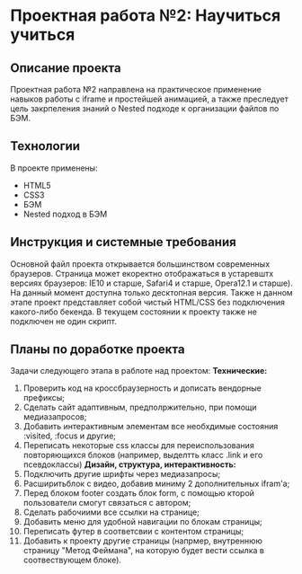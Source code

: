# Проектная работа №2: Научиться учиться #

## Описание проекта ##
Проектная работа №2 направлена на практическое применение навыков работы с iframe и простейшей анимацией, а также преследует цель закрпеления знаний о Nested подходе к организации файлов по БЭМ.

## Технологии ##
В проекте применены:
* HTML5
* CSS3
* БЭМ
* Nested подход в БЭМ

## Инструкция и системные требования ##
Основной файл проекта открывается большинством современных браузеров. Страница может екоректно отображаться в устаревштх версиях браузеров: IE10 и старше, Safari4 и старше, Opera12.1 и старше).
На данный момент доступна только десктопная версия. Также н данном этапе проект представляет собой чистый HTML/CSS без подключения какого-либо бекенда. В текущем состоянии к проекту также не подключен не один скрипт.

## Планы по доработке проекта ##
Задачи следующего этапа в раблоте над проектом:
__Технические:__
1. Проверить код на кроссбраузерность и дописать вендорные префиксы;
2. Сделать сайт адаптивным, предполржительно, при помощи медиазапросов;
3. Добавить интерактивным элементам все необхдимые состояния :visited, :focus и другие;
4. Переписать некоторые  css классы для переиспользования повторяющихся блоков (например, выделтть класс .link и его псевдоклассы)
__Дизайн, структура, интерактивность:__
1. Подключить другие шрифты через медиазапросы;
2. Расширитьблок с видео, добавив миниму 2 дополнительных ifram'a;
3. Перед блоком footer создать блок form, с помощью кторой пользователи смогут связаться с автором;
4. Сделать рабочиими все ссылки на странице;
5. Добавить меню для удобной навигации по блокам страницы;
6. Переписать футер в соответсвии с контентом страницы;
7. Добавить к проекту другие страницы (напрмер, внутреннюю страницу "Метод Феймана", на которую будет вести ссылка в соотвествующем блоке).

